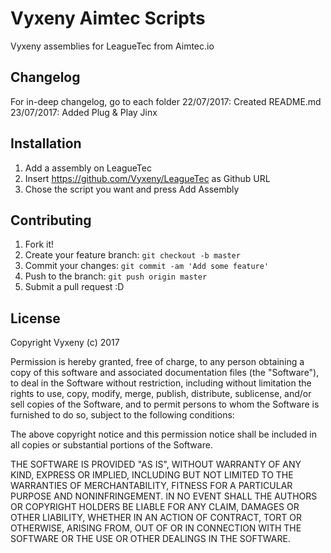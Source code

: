 # Vyxeny Aimtec Scripts
Vyxeny assemblies for LeagueTec from Aimtec.io

## Changelog
For in-deep changelog, go to each folder
22/07/2017: Created README.md  
23/07/2017: Added Plug & Play Jinx

## Installation
1. Add a assembly on LeagueTec
2. Insert https://github.com/Vyxeny/LeagueTec as Github URL
3. Chose the script you want and press Add Assembly

## Contributing
1. Fork it!
2. Create your feature branch: `git checkout -b master`
3. Commit your changes: `git commit -am 'Add some feature'`
4. Push to the branch: `git push origin master`
5. Submit a pull request :D

## License
Copyright Vyxeny (c) 2017 

Permission is hereby granted, free of charge, to any person obtaining a copy
of this software and associated documentation files (the "Software"), to deal
in the Software without restriction, including without limitation the rights
to use, copy, modify, merge, publish, distribute, sublicense, and/or sell
copies of the Software, and to permit persons to whom the Software is
furnished to do so, subject to the following conditions:

The above copyright notice and this permission notice shall be included in all
copies or substantial portions of the Software.

THE SOFTWARE IS PROVIDED "AS IS", WITHOUT WARRANTY OF ANY KIND, EXPRESS OR
IMPLIED, INCLUDING BUT NOT LIMITED TO THE WARRANTIES OF MERCHANTABILITY,
FITNESS FOR A PARTICULAR PURPOSE AND NONINFRINGEMENT. IN NO EVENT SHALL THE
AUTHORS OR COPYRIGHT HOLDERS BE LIABLE FOR ANY CLAIM, DAMAGES OR OTHER
LIABILITY, WHETHER IN AN ACTION OF CONTRACT, TORT OR OTHERWISE, ARISING FROM,
OUT OF OR IN CONNECTION WITH THE SOFTWARE OR THE USE OR OTHER DEALINGS IN THE
SOFTWARE.
